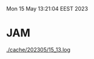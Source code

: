 Mon 15 May 13:21:04 EEST 2023
# JAM
<a href='./cache/202305/15_13.log'>./cache/202305/15_13.log</a>
